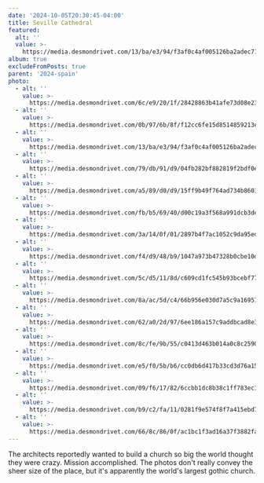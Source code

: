 ```yaml
---
date: '2024-10-05T20:30:45-04:00'
title: Seville Cathedral
featured:
  alt: ''
  value: >-
    https://media.desmondrivet.com/13/ba/e3/94/f3af0c4af005126ba2adec7176480c53f7642d65dade818929b40567.jpg
album: true
excludeFromPosts: true
parent: '2024-spain'
photo:
  - alt: ''
    value: >-
      https://media.desmondrivet.com/6c/e9/20/1f/28428863b41afe73d08e235906a9683d52771e00d67c18df07b53bfa.jpg
  - alt: ''
    value: >-
      https://media.desmondrivet.com/0b/97/6b/8f/f12cc6fe15d8514859213ebd12b822030cfaae379cf854d739ba4131.jpg
  - alt: ''
    value: >-
      https://media.desmondrivet.com/13/ba/e3/94/f3af0c4af005126ba2adec7176480c53f7642d65dade818929b40567.jpg
  - alt: ''
    value: >-
      https://media.desmondrivet.com/79/db/91/d9/04fb282bf882819f2bdf0e9eed5e3d2d9b1b553d9aee84171115d3ae.jpg
  - alt: ''
    value: >-
      https://media.desmondrivet.com/a5/89/d0/d9/15ff9b49f764ad734b860163e3efc6a2589918dd5467effedc0dfee3.jpg
  - alt: ''
    value: >-
      https://media.desmondrivet.com/fb/b5/69/40/d00c19a3f568a991dcb3ded1791a8f3b81581713348e81b8cddb66b6.jpg
  - alt: ''
    value: >-
      https://media.desmondrivet.com/3a/14/0f/01/2897b4f7ac1052c9da95ed73a32735a80faad882ada4d654dd04f0c0.jpg
  - alt: ''
    value: >-
      https://media.desmondrivet.com/f4/d9/48/b9/1047a973b47328b0cbe10d18266855383ede404f209060488ee8f7dc.jpg
  - alt: ''
    value: >-
      https://media.desmondrivet.com/5c/d5/11/8d/c609cd1fc545b93bcebf7700fd5c7d0b38e90a289fe88d3db4c08a6e.jpg
  - alt: ''
    value: >-
      https://media.desmondrivet.com/8a/ac/5d/c4/66b956e030d7a5c9a169578680685c3f7c036296f4ade410d948f38d.jpg
  - alt: ''
    value: >-
      https://media.desmondrivet.com/62/a0/2d/97/6ee186a157c9addbcad8e3a7c1637287a5c56056b8d6ccd36f6e18da.jpg
  - alt: ''
    value: >-
      https://media.desmondrivet.com/8c/fe/9b/55/c0413d463b014a0c8c2590c93c9957ac180f40f5c1512350c355671f.jpg
  - alt: ''
    value: >-
      https://media.desmondrivet.com/e5/f0/5b/b6/cc0db6d417b33cd3d76a1555e4c58de826ce2fa2e86c5239d8ea8f29.jpg
  - alt: ''
    value: >-
      https://media.desmondrivet.com/09/f6/17/82/6ccbb1dc8b38c1ff783ec18589de9e37f35e177b229b557185e1ab38.jpg
  - alt: ''
    value: >-
      https://media.desmondrivet.com/b9/c2/fa/11/0281f9e574f8f7a415ebd70966f869449454676f8add16e61be3d042.jpg
  - alt: ''
    value: >-
      https://media.desmondrivet.com/66/8c/86/0f/ac1bc1f3ad16a37f3882fa50f4a4ae0f2eef45f813d0f5e4de93e8b5.jpg
---
```


The architects reportedly wanted to build a church so big the world thought they were crazy.  Mission accomplished.  The photos don't really convey the sheer size of the place, but it's apparently the world's largest gothic church.
